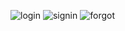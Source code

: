![login](https://github.com/user-attachments/assets/6064431c-c6d0-4d8a-8452-f1612b353ee3)
![signin](https://github.com/user-attachments/assets/0d614371-efa4-4b12-93bf-ccce5872210e)
![forgot](https://github.com/user-attachments/assets/45b44221-a2be-4be0-9458-513fbadcb97a)
